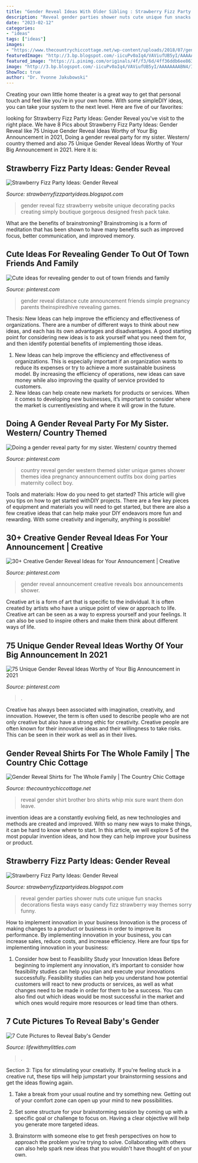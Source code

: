 ```yaml
---
title: "Gender Reveal Ideas With Older Sibling : Strawberry Fizz Party Ideas: Gender Reveal"
description: "Reveal gender parties shower nuts cute unique fun snacks decorations fiesta ways easy candy fizz strawberry way themes sorry funny"
date: "2023-02-12"
categories:
- "ideas"
tags: ["ideas"]
images:
- "https://www.thecountrychiccottage.net/wp-content/uploads/2018/07/gender-reveal-ideas-for-family-003.jpg"
featuredImage: "http://3.bp.blogspot.com/-iicuPv0aIq4/VAViufUB5yI/AAAAAAAABN4/IexaqTKUdds/s1600/gender%2Breveal%2B6.jpg"
featured_image: "https://i.pinimg.com/originals/4f/f3/6d/4ff36ddb6ee8631d98d1598fa064bdb1.jpg"
image: "http://3.bp.blogspot.com/-iicuPv0aIq4/VAViufUB5yI/AAAAAAAABN4/IexaqTKUdds/s1600/gender%2Breveal%2B6.jpg"
ShowToc: true
author: "Dr. Yvonne Jakubowski"
---
```



Creating your own little home theater is a great way to get that personal touch and feel like you're in your own home. With some simpleDIY ideas, you can take your system to the next level. Here are five of our favorites: 

	

		
looking for Strawberry Fizz Party Ideas: Gender Reveal you've visit to the right place. We have 8 Pics about Strawberry Fizz Party Ideas: Gender Reveal like 75 Unique Gender Reveal Ideas Worthy of Your Big Announcement in 2021, Doing a gender reveal party for my sister. Western/ country themed and also 75 Unique Gender Reveal Ideas Worthy of Your Big Announcement in 2021. Here it is:
		
    
## Strawberry Fizz Party Ideas: Gender Reveal

<img loading=lazy src="http://3.bp.blogspot.com/-iicuPv0aIq4/VAViufUB5yI/AAAAAAAABN4/IexaqTKUdds/s1600/gender%2Breveal%2B6.jpg" onerror="this.onerror=null;this.src='https://tse3.mm.bing.net/th?id=OIP.ruX95WKccEw50bvv7s-F7QHaJ4&amp;pid=15.1';" alt="Strawberry Fizz Party Ideas: Gender Reveal">

_Source: strawberryfizzpartyideas.blogspot.com_

>gender reveal fizz strawberry website unique decorating packs creating simply boutique gorgeous designed fresh pack take. 

	

What are the benefits of brainstroming?
Brainstroming is a form of meditation that has been shown to have many benefits such as improved focus, better communication, and improved memory.

    
## Cute Ideas For Revealing Gender To Out Of Town Friends And Family

<img loading=lazy src="https://i.pinimg.com/736x/6a/cc/3a/6acc3a726650791f5f88c3a8172a8906.jpg" onerror="this.onerror=null;this.src='https://tse1.mm.bing.net/th?id=OIP.hQrqcuIs8XERDCI8mJfTCwHaNl&amp;pid=15.1';" alt="Cute ideas for revealing gender to out of town friends and family">

_Source: pinterest.com_

>gender reveal distance cute announcement friends simple pregnancy parents theinspiredhive revealing games. 

	

Thesis:
New Ideas can help improve the efficiency and effectiveness of organizations.
There are a number of different ways to think about new ideas, and each has its own advantages and disadvantages. A good starting point for considering new ideas is to ask yourself what you need them for, and then identify potential benefits of implementing those ideas.
1) New Ideas can help improve the efficiency and effectiveness of organizations.  This is especially important if an organization wants to reduce its expenses or try to achieve a more sustainable business model. By increasing the efficiency of operations, new ideas can save money while also improving the quality of service provided to customers. 
2) New Ideas can help create new markets for products or services. When it comes to developing new businesses, it’s important to consider where the market is currentlyexisting and where it will grow in the future.

    
## Doing A Gender Reveal Party For My Sister. Western/ Country Themed

<img loading=lazy src="https://i.pinimg.com/736x/46/c1/2b/46c12b6a8a9a6713bccb94bbc7fa6a9d--gender-reveal-ideas-for-party-country-western-gender-reveal.jpg" onerror="this.onerror=null;this.src='https://tse1.mm.bing.net/th?id=OIP.ukZxJehkLCMzJOTUNikRwAHaJ3&amp;pid=15.1';" alt="Doing a gender reveal party for my sister. Western/ country themed">

_Source: pinterest.com_

>country reveal gender western themed sister unique games shower themes idea pregnancy announcement outfits box doing parties maternity collect boy. 

	

Tools and materials: How do you need to get started?
This article will give you tips on how to get started withDIY projects. There are a few key pieces of equipment and materials you will need to get started, but there are also a few creative ideas that can help make your DIY endeavors more fun and rewarding. With some creativity and ingenuity, anything is possible!

    
## 30+ Creative Gender Reveal Ideas For Your Announcement | Creative

<img loading=lazy src="https://i.pinimg.com/originals/4f/f3/6d/4ff36ddb6ee8631d98d1598fa064bdb1.jpg" onerror="this.onerror=null;this.src='https://tse2.mm.bing.net/th?id=OIP.chKdRqLSLY4Unn1AcOgJkQHaJ-&amp;pid=15.1';" alt="30+ Creative Gender Reveal Ideas for Your Announcement | Creative">

_Source: pinterest.com_

>gender reveal announcement creative reveals box announcements shower. 

	

Creative art is a form of art that is specific to the individual. It is often created by artists who have a unique point of view or approach to life. Creative art can be seen as a way to express yourself and your feelings. It can also be used to inspire others and make them think about different ways of life.

    
## 75 Unique Gender Reveal Ideas Worthy Of Your Big Announcement In 2021

<img loading=lazy src="https://i.pinimg.com/736x/17/85/18/178518d4bf9c91441fc3e96b1718a229.jpg" onerror="this.onerror=null;this.src='https://tse4.mm.bing.net/th?id=OIP.86Hpon_1mS1bxdqvkRwI-AHaM6&amp;pid=15.1';" alt="75 Unique Gender Reveal Ideas Worthy of Your Big Announcement in 2021">

_Source: pinterest.com_

>. 

	

Creative has always been associated with imagination, creativity, and innovation. However, the term is often used to describe people who are not only creative but also have a strong ethic for creativity. Creative people are often known for their innovative ideas and their willingness to take risks. This can be seen in their work as well as in their lives.

    
## Gender Reveal Shirts For The Whole Family | The Country Chic Cottage

<img loading=lazy src="https://www.thecountrychiccottage.net/wp-content/uploads/2018/07/gender-reveal-ideas-for-family-003.jpg" onerror="this.onerror=null;this.src='https://tse4.mm.bing.net/th?id=OIP.rcnd1gmrxz1qQTlTqhY9QwHaLH&amp;pid=15.1';" alt="Gender Reveal Shirts for The Whole Family | The Country Chic Cottage">

_Source: thecountrychiccottage.net_

>reveal gender shirt brother bro shirts whip mix sure want them don leave. 

	

invention ideas are a constantly evolving field, as new technologies and methods are created and improved. With so many new ways to make things, it can be hard to know where to start. In this article, we will explore 5 of the most popular invention ideas, and how they can help improve your business or product.

    
## Strawberry Fizz Party Ideas: Gender Reveal

<img loading=lazy src="http://2.bp.blogspot.com/-jOx7pjdr0Jc/VAVin8CngyI/AAAAAAAABNo/BODlQC_fl34/s1600/gender%2Breveal%2B3.jpg" onerror="this.onerror=null;this.src='https://tse2.mm.bing.net/th?id=OIP.GASxVqAhQwv73K3UHw5tPwHaFj&amp;pid=15.1';" alt="Strawberry Fizz Party Ideas: Gender Reveal">

_Source: strawberryfizzpartyideas.blogspot.com_

>reveal gender parties shower nuts cute unique fun snacks decorations fiesta ways easy candy fizz strawberry way themes sorry funny. 

	

How to implement innovation in your business
Innovation is the process of making changes to a product or business in order to improve its performance. By implementing innovation in your business, you can increase sales, reduce costs, and increase efficiency. Here are four tips for implementing innovation in your business:
1. Consider how best to Feasibility Study your Innovation Ideas
Before beginning to implement any innovation, it’s important to consider how feasibility studies can help you plan and execute your innovations successfully. Feasibility studies can help you understand how potential customers will react to new products or services, as well as what changes need to be made in order for them to be a success. You can also find out which ideas would be most successful in the market and which ones would require more resources or lead time than others.


    
## 7 Cute Pictures To Reveal Baby&#039;s Gender

<img loading=lazy src="https://www.lifewithmylittles.com/wp-content/uploads/2014/05/ways-to-reveal-baby-s-gender1.jpg" onerror="this.onerror=null;this.src='https://tse2.mm.bing.net/th?id=OIP.OsNUrrnpYM0LrAC7_mR-FQHaK3&amp;pid=15.1';" alt="7 Cute Pictures to Reveal Baby&#039;s Gender">

_Source: lifewithmylittles.com_

>. 

	

Section 3: Tips for stimulating your creativity.
If you're feeling stuck in a creative rut, these tips will help jumpstart your brainstorming sessions and get the ideas flowing again.
1. Take a break from your usual routine and try something new. Getting out of your comfort zone can open up your mind to new possibilities.

2. Set some structure for your brainstorming session by coming up with a specific goal or challenge to focus on. Having a clear objective will help you generate more targeted ideas.

3. Brainstorm with someone else to get fresh perspectives on how to approach the problem you're trying to solve. Collaborating with others can also help spark new ideas that you wouldn't have thought of on your own.

